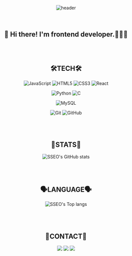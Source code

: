 <!--
**JSH99/JSH99** is a ✨ _special_ ✨ repository because its `README.md` (this file) appears on your GitHub profile.

Here are some ideas to get you started:

- 🔭 I’m currently working on ...
- 🌱 I’m currently learning ...
- 👯 I’m looking to collaborate on ...
- 🤔 I’m looking for help with ...
- 💬 Ask me about ...
- 📫 How to reach me: ...
- 😄 Pronouns: ...
- ⚡ Fun fact: ...
-->

<div align=center>
  
![header](https://capsule-render.vercel.app/api?type=waving&color=auto&height=300&section=header&text=SSEO's%20GitHub&fontSize=80)  
<br><br>
## 👋 Hi there! I'm **frontend developer**.👩🏻‍💻  
<br><br>
## 🛠TECH🛠
![JavaScript](https://img.shields.io/badge/JavaScript-F7DF1E.svg?style=flat&logo=JavaScript&logoColor=white)
![HTML5](https://img.shields.io/badge/HTML5-E34F26.svg?style=flat&logo=HTML5&logoColor=white)
![CSS3](https://img.shields.io/badge/CSS3-1572B6.svg?style=flat&logo=CSS3&logoColor=white)
![React](https://img.shields.io/badge/React-61DAFB.svg?style=flat&logo=React&logoColor=white)  

![Python](https://img.shields.io/badge/Python-3776AB?style=flat&logo=Python&logoColor=ffdd54)
![C](https://img.shields.io/badge/C-%2300599C.svg?style=flat&logo=C&logoColor=A8B9CC)
  
![MySQL](https://img.shields.io/badge/MySQL-4479A1.svg?style=flat&logo=MySQL&logoColor=white)  
  
![Git](https://img.shields.io/badge/Git-F05032.svg?style=flat&logo=Git&logoColor=white)
![GitHub](https://img.shields.io/badge/GitHub-181717.svg?style=flat&logo=GitHub&logoColor=white)  
<br><br><br>  
## 🏅STATS🏅
![SSEO's GitHub stats](https://github-readme-stats.vercel.app/api?username=JSH99&show_icons=true&theme=tokyonight)  
<br><br><br>  
## 🗣LANGUAGE🗣  
![SSEO's Top langs](https://github-readme-stats.vercel.app/api/top-langs?username=JSH99&layout=compact&theme=tokyonight)  
<br><br><br> 
## 📮CONTACT📮  
<a href="mailto:tjgus9966@gmail.com"><img src="https://img.shields.io/badge/Gmail-EA4335.svg?style=flat&logo=Gmail&logoColor=white&link=mailto:tjgus9966@gmail.com"/></a>
<a href="https://jsh99.github.io/"><img src="https://img.shields.io/badge/Tech_Blog-181717.svg?style=flat&logo=GitHub&logoColor=white&link=https://jsh99.github.io/"/></a>
<a href="https://www.linkedin.com/in/seohyeon-jeong-9a5b40234/"><img src="https://img.shields.io/badge/LinkedIn-0A66C2.svg?style=flat&logo=LinkedIn&logoColor=white&link=https://www.linkedin.com/in/seohyeon-jeong-9a5b40234/"/></a>

<!--## 👪VISITS👪
[![Hits](https://hits.seeyoufarm.com/api/count/incr/badge.svg?url=https%3A%2F%2Fgithub.com%2FJSH99%2Fhit-counter&count_bg=%236DC5ED&title_bg=%23231F1F&icon=&icon_color=%23E7E7E7&title=hits&edge_flat=false)](https://hits.seeyoufarm.com)-->
